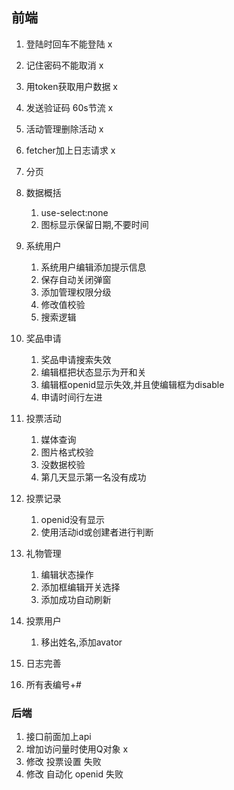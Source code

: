 ## 前端

1. 登陆时回车不能登陆 x
2. 记住密码不能取消 x
3. 用token获取用户数据 x
4. 发送验证码 60s节流 x
5. 活动管理删除活动 x
6. fetcher加上日志请求 x
7. 分页
8. 数据概括
   1. use-select:none
   2. 图标显示保留日期,不要时间
9. 系统用户
   1. 系统用户编辑添加提示信息
   2. 保存自动关闭弹窗
   3. 添加管理权限分级
   4. 修改值校验
   5. 搜索逻辑
10. 奖品申请
    1. 奖品申请搜索失效
    2. 编辑框把状态显示为开和关
    3. 编辑框openid显示失效,并且使编辑框为disable
    4. 申请时间行左进
11. 投票活动
    1. 媒体查询
    2. 图片格式校验
    3. 没数据校验
    4. 第几天显示第一名没有成功
12. 投票记录
    1. openid没有显示
    2. 使用活动id或创建者进行判断

13. 礼物管理
    1. 编辑状态操作
    2. 添加框编辑开关选择
    3. 添加成功自动刷新
14. 投票用户
    1. 移出姓名,添加avator
15. 日志完善
16. 所有表编号+#





### 后端

1. 接口前面加上api
2. 增加访问量时使用Q对象 x
3. 修改 投票设置 失败
4. 修改 自动化 openid 失败